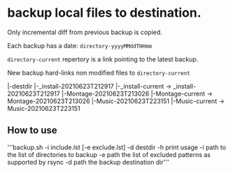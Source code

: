 # backup local files to destination.

Only incremental diff from previous backup is copied.

Each backup has a date: ```directory-yyyyMMddTHHmm```

```directory-current``` repertory is a link pointing to the latest backup.

New backup hard-links non modified files to ```directory-current```

|-destdir
    |-_install-20210623T212917
    |-_install-current -> _install-20210623T212917
    |-Montage-20210623T213026
    |-Montage-current -> Montage-20210623T213026
    |-Music-20210623T223151
    |-Music-current -> Music-20210623T223151

## How to use

'''backup.sh -i include.lst [-e exclude.lst] -d destdir
  -h    print usage
  -i    path to the list of directories to backup
  -e    path the list of excluded patterns as supported by rsync
  -d    path the backup destination dir'''
